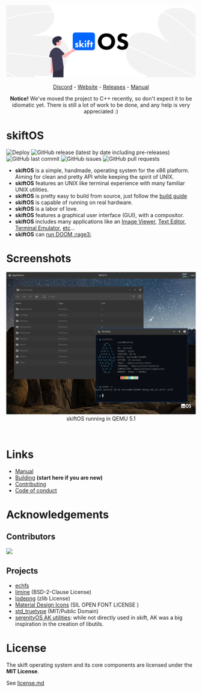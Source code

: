 
![Banner](manual/header.png)

<p align="center">
<a href="https://discord.gg/gamGsfg">Discord</a> -
<a href="https://skiftOS.github.io/">Website</a> -
<a href="https://github.com/skiftOS/skift/releases">Releases</a> -
<a href="manual/readme.md">Manual</a>
</p>
<p align="center">
<b>Notice!</b> We've moved the project to C++ recently, so don't expect it to be idiomatic yet. There is still a lot of work to be done, and any help is very appreciated :)
</p>

# skiftOS

![Deploy](https://github.com/skiftOS/skift/workflows/Deploy/badge.svg?branch=master)
![GitHub release (latest by date including pre-releases)](https://img.shields.io/github/v/release/skiftOS/skift?include_prereleases)
![GitHub last commit](https://img.shields.io/github/last-commit/skiftOS/skift)
![GitHub issues](https://img.shields.io/github/issues-raw/skiftOS/skift)
![GitHub pull requests](https://img.shields.io/github/issues-pr/skiftOS/skift)

 - **skiftOS** is a simple, handmade, operating system for the x86 platform. Aiming for clean and pretty API while keeping the spirit of UNIX.
 - **skiftOS** features an UNIX like terminal experience with many familiar UNIX utilities.
 - **skiftOS** is pretty easy to build from source, just follow the [build guide](./building.md)
 - **skiftOS** is capable of running on real hardware.
 - **skiftOS** is a labor of love.
 - **skiftOS** features a graphical user interface (GUI), with a compositor.
 - **skiftOS** includes many applications like an [Image Viewer](./applications/image-viewer), [Text Editor](./applications/text-editor), [Terminal Emulator](./applications/terminal), [etc](./applications)...
 - **skiftOS** can [run DOOM :rage3:](https://github.com/skiftOS/port-doom)

# Screenshots

<p align="center">
<img src="manual/screenshots/2020-10-25.png" />
skiftOS running in QEMU 5.1
</p>
<br/>

# Links

- [Manual](./manual/readme.md)
- [Building](./building.md) **(start here if you are new)**
- [Contributing](./contributing.md)
- [Code of conduct](./code_of_conduct.md)

# Acknowledgements

## Contributors

<a href="https://github.com/skiftOS/skift/graphs/contributors">
  <img src="https://contributors-img.web.app/image?repo=skiftOS/skift" />
</a>

## Projects

- [echfs](https://github.com/qword-os/echfs)
- [limine](https://github.com/limine-bootloader/limine) (BSD-2-Clause License)
- [lodepng](https://github.com/lvandeve/lodepng) (zlib License)
- [Material Design Icons](http://materialdesignicons.com/) (SIL OPEN FONT LICENSE )
- [std_truetype](https://github.com/nothings/stb) (MIT/Public Domain)
- [serenityOS AK utilities](https://github.com/SerenityOS/serenity): 
  while not directly used in skift, AK was a big inspiration in the creation of libutils.

# License

The skift operating system and its core components are licensed under the **MIT License**.

See [license.md](./license.md)

